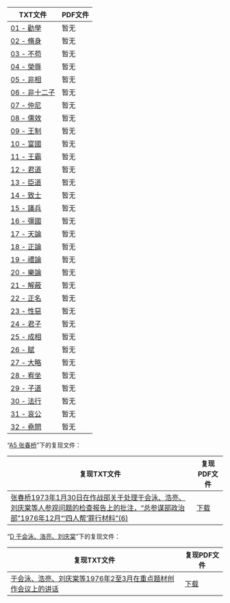 | TXT文件 | PDF文件 |
| ------- | ------- |
| [01 - 勸學](01%20-%20%E5%8B%B8%E5%AD%B8.txt) | 暂无 |
| [02 - 脩身](02%20-%20%E8%84%A9%E8%BA%AB.txt) | 暂无 |
| [03 - 不苟](03%20-%20%E4%B8%8D%E8%8B%9F.txt) | 暂无 |
| [04 - 榮辱](04%20-%20%E6%A6%AE%E8%BE%B1.txt) | 暂无 |
| [05 - 非相](05%20-%20%E9%9D%9E%E7%9B%B8.txt) | 暂无 |
| [06 - 非十二子](06%20-%20%E9%9D%9E%E5%8D%81%E4%BA%8C%E5%AD%90.txt) | 暂无 |
| [07 - 仲尼](07%20-%20%E4%BB%B2%E5%B0%BC.txt) | 暂无 |
| [08 - 儒效](08%20-%20%E5%84%92%E6%95%88.txt) | 暂无 |
| [09 - 王制](09%20-%20%E7%8E%8B%E5%88%B6.txt) | 暂无 |
| [10 - 富國](10%20-%20%E5%AF%8C%E5%9C%8B.txt) | 暂无 |
| [11 - 王霸](11%20-%20%E7%8E%8B%E9%9C%B8.txt) | 暂无 |
| [12 - 君道](12%20-%20%E5%90%9B%E9%81%93.txt) | 暂无 |
| [13 - 臣道](13%20-%20%E8%87%A3%E9%81%93.txt) | 暂无 |
| [14 - 致士](14%20-%20%E8%87%B4%E5%A3%AB.txt) | 暂无 |
| [15 - 議兵](15%20-%20%E8%AD%B0%E5%85%B5.txt) | 暂无 |
| [16 - 彊國](16%20-%20%E5%BD%8A%E5%9C%8B.txt) | 暂无 |
| [17 - 天論](17%20-%20%E5%A4%A9%E8%AB%96.txt) | 暂无 |
| [18 - 正論](18%20-%20%E6%AD%A3%E8%AB%96.txt) | 暂无 |
| [19 - 禮論](19%20-%20%E7%A6%AE%E8%AB%96.txt) | 暂无 |
| [20 - 樂論](20%20-%20%E6%A8%82%E8%AB%96.txt) | 暂无 |
| [21 - 解蔽](21%20-%20%E8%A7%A3%E8%94%BD.txt) | 暂无 |
| [22 - 正名](22%20-%20%E6%AD%A3%E5%90%8D.txt) | 暂无 |
| [23 - 性惡](23%20-%20%E6%80%A7%E6%83%A1.txt) | 暂无 |
| [24 - 君子](24%20-%20%E5%90%9B%E5%AD%90.txt) | 暂无 |
| [25 - 成相](25%20-%20%E6%88%90%E7%9B%B8.txt) | 暂无 |
| [26 - 賦](26%20-%20%E8%B3%A6.txt) | 暂无 |
| [27 - 大略](27%20-%20%E5%A4%A7%E7%95%A5.txt) | 暂无 |
| [28 - 宥坐](28%20-%20%E5%AE%A5%E5%9D%90.txt) | 暂无 |
| [29 - 子道](29%20-%20%E5%AD%90%E9%81%93.txt) | 暂无 |
| [30 - 法行](30%20-%20%E6%B3%95%E8%A1%8C.txt) | 暂无 |
| [31 - 哀公](31%20-%20%E5%93%80%E5%85%AC.txt) | 暂无 |
| [32 - 堯問](32%20-%20%E5%A0%AF%E5%95%8F.txt) | 暂无 |

“[A5 张春桥](../A5%20%E5%BC%A0%E6%98%A5%E6%A1%A5)”下的复现文件：

| 复现TXT文件 | 复现PDF文件 |
| ------- | ------- |
| [张春桥1973年1月30日在作战部关于处理于会泳、浩亮、刘庆棠等人参观问题的检查报告上的批注，“总参谋部政治部”1976年12月“‘四人帮’罪行材料”(6)](../A5%20%E5%BC%A0%E6%98%A5%E6%A1%A5/%E5%BC%A0%E6%98%A5%E6%A1%A51973%E5%B9%B41%E6%9C%8830%E6%97%A5%E5%9C%A8%E4%BD%9C%E6%88%98%E9%83%A8%E5%85%B3%E4%BA%8E%E5%A4%84%E7%90%86%E4%BA%8E%E4%BC%9A%E6%B3%B3%E3%80%81%E6%B5%A9%E4%BA%AE%E3%80%81%E5%88%98%E5%BA%86%E6%A3%A0%E7%AD%89%E4%BA%BA%E5%8F%82%E8%A7%82%E9%97%AE%E9%A2%98%E7%9A%84%E6%A3%80%E6%9F%A5%E6%8A%A5%E5%91%8A%E4%B8%8A%E7%9A%84%E6%89%B9%E6%B3%A8%EF%BC%8C%E2%80%9C%E6%80%BB%E5%8F%82%E8%B0%8B%E9%83%A8%E6%94%BF%E6%B2%BB%E9%83%A8%E2%80%9D1976%E5%B9%B412%E6%9C%88%E2%80%9C%E2%80%98%E5%9B%9B%E4%BA%BA%E5%B8%AE%E2%80%99%E7%BD%AA%E8%A1%8C%E6%9D%90%E6%96%99%E2%80%9D%286%29.txt) | [下载](../A5%20%E5%BC%A0%E6%98%A5%E6%A1%A5/%E5%BC%A0%E6%98%A5%E6%A1%A51973%E5%B9%B41%E6%9C%8830%E6%97%A5%E5%9C%A8%E4%BD%9C%E6%88%98%E9%83%A8%E5%85%B3%E4%BA%8E%E5%A4%84%E7%90%86%E4%BA%8E%E4%BC%9A%E6%B3%B3%E3%80%81%E6%B5%A9%E4%BA%AE%E3%80%81%E5%88%98%E5%BA%86%E6%A3%A0%E7%AD%89%E4%BA%BA%E5%8F%82%E8%A7%82%E9%97%AE%E9%A2%98%E7%9A%84%E6%A3%80%E6%9F%A5%E6%8A%A5%E5%91%8A%E4%B8%8A%E7%9A%84%E6%89%B9%E6%B3%A8%EF%BC%8C%E2%80%9C%E6%80%BB%E5%8F%82%E8%B0%8B%E9%83%A8%E6%94%BF%E6%B2%BB%E9%83%A8%E2%80%9D1976%E5%B9%B412%E6%9C%88%E2%80%9C%E2%80%98%E5%9B%9B%E4%BA%BA%E5%B8%AE%E2%80%99%E7%BD%AA%E8%A1%8C%E6%9D%90%E6%96%99%E2%80%9D%286%29.pdf) |

“[D 于会泳、浩亮、刘庆棠](../D%20%E4%BA%8E%E4%BC%9A%E6%B3%B3%E3%80%81%E6%B5%A9%E4%BA%AE%E3%80%81%E5%88%98%E5%BA%86%E6%A3%A0)”下的复现文件：

| 复现TXT文件 | 复现PDF文件 |
| ------- | ------- |
| [于会泳、浩亮、刘庆棠等1976年2至3月在重点题材创作会议上的讲话](../D%20%E4%BA%8E%E4%BC%9A%E6%B3%B3%E3%80%81%E6%B5%A9%E4%BA%AE%E3%80%81%E5%88%98%E5%BA%86%E6%A3%A0/%E4%BA%8E%E4%BC%9A%E6%B3%B3%E3%80%81%E6%B5%A9%E4%BA%AE%E3%80%81%E5%88%98%E5%BA%86%E6%A3%A0%E7%AD%891976%E5%B9%B42%E8%87%B33%E6%9C%88%E5%9C%A8%E9%87%8D%E7%82%B9%E9%A2%98%E6%9D%90%E5%88%9B%E4%BD%9C%E4%BC%9A%E8%AE%AE%E4%B8%8A%E7%9A%84%E8%AE%B2%E8%AF%9D.txt) | [下载](../D%20%E4%BA%8E%E4%BC%9A%E6%B3%B3%E3%80%81%E6%B5%A9%E4%BA%AE%E3%80%81%E5%88%98%E5%BA%86%E6%A3%A0/%E4%BA%8E%E4%BC%9A%E6%B3%B3%E3%80%81%E6%B5%A9%E4%BA%AE%E3%80%81%E5%88%98%E5%BA%86%E6%A3%A0%E7%AD%891976%E5%B9%B42%E8%87%B33%E6%9C%88%E5%9C%A8%E9%87%8D%E7%82%B9%E9%A2%98%E6%9D%90%E5%88%9B%E4%BD%9C%E4%BC%9A%E8%AE%AE%E4%B8%8A%E7%9A%84%E8%AE%B2%E8%AF%9D.pdf) |
